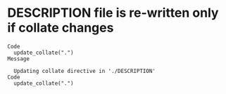 # DESCRIPTION file is re-written only if collate changes

    Code
      update_collate(".")
    Message
      
      Updating collate directive in './DESCRIPTION'
    Code
      update_collate(".")

